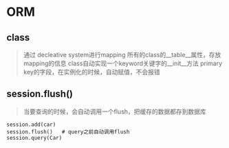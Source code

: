 # ORM

## class
> 通过 decleative system进行mapping
> 所有的class的__table__属性，存放mapping的信息
> class自动实现一个keyword关键字的__init__方法
> primary key的字段，在实例化的时候，自动赋值，不会报错

## session.flush()
> 当要查询的时候，会自动调用一个flush，把缓存的数据都存到数据库
```
session.add(car)
session.flush()   # query之前自动调用flush
session.query(Car)
```